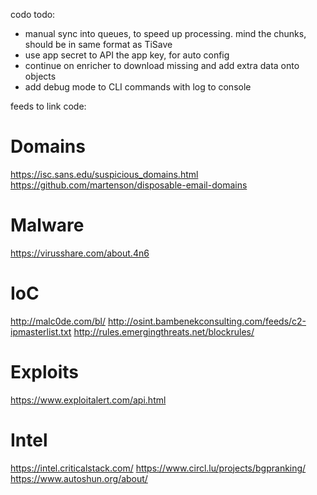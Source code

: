 codo todo:
* manual sync into queues, to speed up processing. mind the chunks, should be in same format as TiSave
* use app secret to API the app key, for auto config
* continue on enricher to download missing and add extra data onto objects
* add debug mode to CLI commands with log to console

feeds to link code:

# Domains
https://isc.sans.edu/suspicious_domains.html
https://github.com/martenson/disposable-email-domains

# Malware
https://virusshare.com/about.4n6

# IoC
http://malc0de.com/bl/
http://osint.bambenekconsulting.com/feeds/c2-ipmasterlist.txt
http://rules.emergingthreats.net/blockrules/

# Exploits
https://www.exploitalert.com/api.html

# Intel
https://intel.criticalstack.com/
https://www.circl.lu/projects/bgpranking/
https://www.autoshun.org/about/
